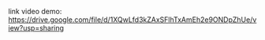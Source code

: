 link video demo: https://drive.google.com/file/d/1XQwLfd3kZAxSFlhTxAmEh2e9ONDpZhUe/view?usp=sharing
